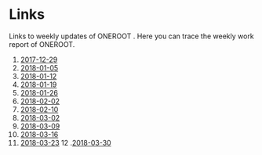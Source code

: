# Links
Links to weekly updates of ONEROOT .
Here you can trace the weekly work report of ONEROOT.


1. [2017-12-29](http://mp.weixin.qq.com/s/Uk2_wYgOy08PzXIVzOW-CQ)
2. [2018-01-05](https://mp.weixin.qq.com/s/fDoW34um6a4wCAIqnWGhoA)
3. [2018-01-12](http://mp.weixin.qq.com/s/B2n-kP22PWcn_Kw8zsFCDA)
4. [2018-01-19](http://mp.weixin.qq.com/s/ehEj9TmkOcMIQj3m9sYBUw)
5. [2018-01-26](http://mp.weixin.qq.com/s/ZumuV3B6JpkoiKv_QdHNpA)
6. [2018-02-02](http://mp.weixin.qq.com/s/2UlPq25HiY1MZ6ip9LmkVw)
7. [2018-02-10](http://mp.weixin.qq.com/s/glAKnm7UWApQrryPcsehDw)
8. [2018-03-02](http://mp.weixin.qq.com/s/yArVrs6zM7s3KRmu4wZatQ)
9. [2018-03-09](http://mp.weixin.qq.com/s/7T-lHW4VzUk_wzM5haQmJQ)
10. [2018-03-16](http://mp.weixin.qq.com/s/2sS81GpLH2AU-t2KlmOcvg)
11. [2018-03-23](http://mp.weixin.qq.com/s/44zdETEL3Y9O1E9nhV7p5g) 
12 .[2018-03-30](https://mp.weixin.qq.com/s/OGXFpNV3dQHNUNintb882g)

